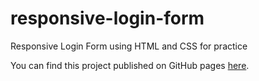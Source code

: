 # responsive-login-form
Responsive Login Form using HTML and CSS for practice

You can find this project published on GitHub pages [here](https://mohamad-abdelkhalek.github.io/responsive-login-form/).

